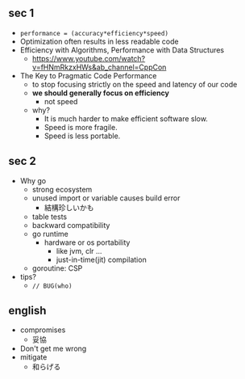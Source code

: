 ## sec 1

- `performance = (accuracy*efficiency*speed)`
- Optimization often results in less readable code
- Efficiency with Algorithms, Performance with Data Structures
  - https://www.youtube.com/watch?v=fHNmRkzxHWs&ab_channel=CppCon
- The Key to Pragmatic Code Performance
  - to stop focusing strictly on the speed and latency of our code
  - **we should generally focus on efficiency**
    - not speed
  - why?
    - It is much harder to make efficient software slow.
    - Speed is more fragile.
    - Speed is less portable.

## sec 2

- Why go
  - strong ecosystem
  - unused import or variable causes build error
    - 結構珍しいかも
  - table tests
  - backward compatibility
  - go runtime
    - hardware or os portability
      - like jvm, clr ...
      - just-in-time(jit) compilation
  - goroutine: CSP
- tips?
  - `// BUG(who)`

## english

- compromises
  - 妥協
- Don't get me wrong
- mitigate
  - 和らげる
